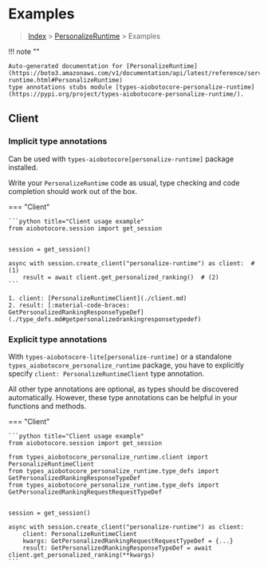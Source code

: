 # Examples

> [Index](../README.md) > [PersonalizeRuntime](./README.md) > Examples

!!! note ""

    Auto-generated documentation for [PersonalizeRuntime](https://boto3.amazonaws.com/v1/documentation/api/latest/reference/services/personalize-runtime.html#PersonalizeRuntime)
    type annotations stubs module [types-aiobotocore-personalize-runtime](https://pypi.org/project/types-aiobotocore-personalize-runtime/).

## Client

### Implicit type annotations

Can be used with `types-aiobotocore[personalize-runtime]` package installed.

Write your `PersonalizeRuntime` code as usual,
type checking and code completion should work out of the box.



=== "Client"

    ```python title="Client usage example"
    from aiobotocore.session import get_session


    session = get_session()

    async with session.create_client("personalize-runtime") as client:  # (1)
        result = await client.get_personalized_ranking()  # (2)
    ```

    1. client: [PersonalizeRuntimeClient](./client.md)
    2. result: [:material-code-braces: GetPersonalizedRankingResponseTypeDef](./type_defs.md#getpersonalizedrankingresponsetypedef) 






### Explicit type annotations

With `types-aiobotocore-lite[personalize-runtime]`
or a standalone `types_aiobotocore_personalize_runtime` package, you have to explicitly specify
`client: PersonalizeRuntimeClient` type annotation.

All other type annotations are optional, as types should be discovered automatically.
However, these type annotations can be helpful in your functions and methods.


=== "Client"

    ```python title="Client usage example"
    from aiobotocore.session import get_session

    from types_aiobotocore_personalize_runtime.client import PersonalizeRuntimeClient
    from types_aiobotocore_personalize_runtime.type_defs import GetPersonalizedRankingResponseTypeDef
    from types_aiobotocore_personalize_runtime.type_defs import GetPersonalizedRankingRequestRequestTypeDef


    session = get_session()

    async with session.create_client("personalize-runtime") as client:
        client: PersonalizeRuntimeClient
        kwargs: GetPersonalizedRankingRequestRequestTypeDef = {...}
        result: GetPersonalizedRankingResponseTypeDef = await client.get_personalized_ranking(**kwargs)
    ```




